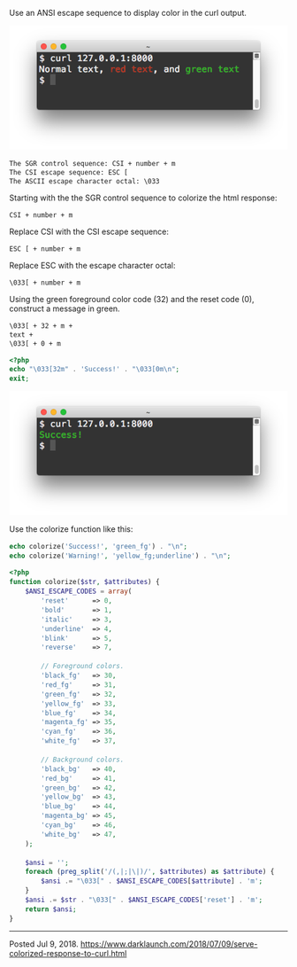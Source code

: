 Use an ANSI escape sequence to display color in the curl output.

<img alt="" src="/img/uploads/2018-07/colorized-curl-http-response.png" />

```
The SGR control sequence: CSI + number + m
The CSI escape sequence: ESC [
The ASCII escape character octal: \033
```

Starting with the the SGR control sequence to colorize the html response:
```
CSI + number + m
```

Replace CSI with the CSI escape sequence:
```
ESC [ + number + m
```

Replace ESC with the escape character octal:
```
\033[ + number + m
```

Using the green foreground color code (32) and the reset code (0), construct a message in green.

```
\033[ + 32 + m +
text +
\033[ + 0 + m
```

```php
<?php
echo "\033[32m" . 'Success!' . "\033[0m\n";
exit;
```

<img alt="" src="/img/uploads/2018-07/colorized-curl-http-success-response.png" />

Use the colorize function like this:

```php
echo colorize('Success!', 'green_fg') . "\n";
echo colorize('Warning!', 'yellow_fg;underline') . "\n";
```

```php
<?php
function colorize($str, $attributes) {
    $ANSI_ESCAPE_CODES = array(
        'reset'      => 0,
        'bold'       => 1,
        'italic'     => 3,
        'underline'  => 4,
        'blink'      => 5,
        'reverse'    => 7,

        // Foreground colors.
        'black_fg'   => 30,
        'red_fg'     => 31,
        'green_fg'   => 32,
        'yellow_fg'  => 33,
        'blue_fg'    => 34,
        'magenta_fg' => 35,
        'cyan_fg'    => 36,
        'white_fg'   => 37,

        // Background colors.
        'black_bg'   => 40,
        'red_bg'     => 41,
        'green_bg'   => 42,
        'yellow_bg'  => 43,
        'blue_bg'    => 44,
        'magenta_bg' => 45,
        'cyan_bg'    => 46,
        'white_bg'   => 47,
    );

    $ansi = '';
    foreach (preg_split('/(,|;|\|)/', $attributes) as $attribute) {
        $ansi .= "\033[" . $ANSI_ESCAPE_CODES[$attribute] . 'm';
    }
    $ansi .= $str . "\033[" . $ANSI_ESCAPE_CODES['reset'] . 'm';
    return $ansi;
}
```

---


Posted Jul 9, 2018.
https://www.darklaunch.com/2018/07/09/serve-colorized-response-to-curl.html